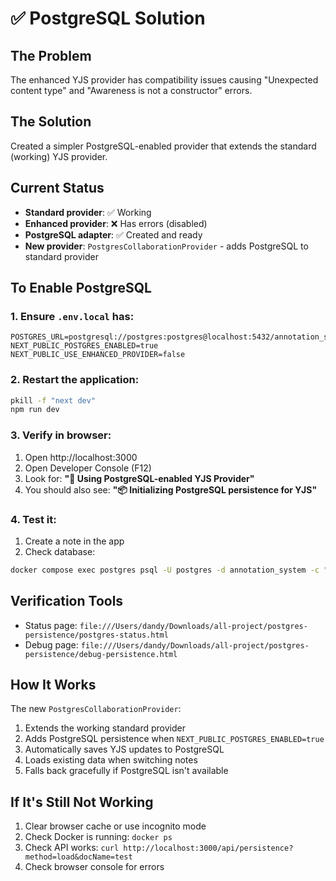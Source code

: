 # ✅ PostgreSQL Solution

## The Problem
The enhanced YJS provider has compatibility issues causing "Unexpected content type" and "Awareness is not a constructor" errors.

## The Solution
Created a simpler PostgreSQL-enabled provider that extends the standard (working) YJS provider.

## Current Status
- **Standard provider**: ✅ Working
- **Enhanced provider**: ❌ Has errors (disabled)
- **PostgreSQL adapter**: ✅ Created and ready
- **New provider**: `PostgresCollaborationProvider` - adds PostgreSQL to standard provider

## To Enable PostgreSQL

### 1. Ensure `.env.local` has:
```env
POSTGRES_URL=postgresql://postgres:postgres@localhost:5432/annotation_system
NEXT_PUBLIC_POSTGRES_ENABLED=true
NEXT_PUBLIC_USE_ENHANCED_PROVIDER=false
```

### 2. Restart the application:
```bash
pkill -f "next dev"
npm run dev
```

### 3. Verify in browser:
1. Open http://localhost:3000
2. Open Developer Console (F12)
3. Look for: **"🐘 Using PostgreSQL-enabled YJS Provider"**
4. You should also see: **"📦 Initializing PostgreSQL persistence for YJS"**

### 4. Test it:
1. Create a note in the app
2. Check database:
```bash
docker compose exec postgres psql -U postgres -d annotation_system -c "SELECT doc_name, COUNT(*) FROM yjs_updates GROUP BY doc_name;"
```

## Verification Tools
- Status page: `file:///Users/dandy/Downloads/all-project/postgres-persistence/postgres-status.html`
- Debug page: `file:///Users/dandy/Downloads/all-project/postgres-persistence/debug-persistence.html`

## How It Works
The new `PostgresCollaborationProvider`:
1. Extends the working standard provider
2. Adds PostgreSQL persistence when `NEXT_PUBLIC_POSTGRES_ENABLED=true`
3. Automatically saves YJS updates to PostgreSQL
4. Loads existing data when switching notes
5. Falls back gracefully if PostgreSQL isn't available

## If It's Still Not Working
1. Clear browser cache or use incognito mode
2. Check Docker is running: `docker ps`
3. Check API works: `curl http://localhost:3000/api/persistence?method=load&docName=test`
4. Check browser console for errors